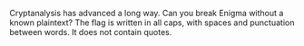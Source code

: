 Cryptanalysis has advanced a long way.
Can you break Enigma without a known plaintext?
The flag is written in all caps, with spaces and punctuation between words. It does not contain quotes.
